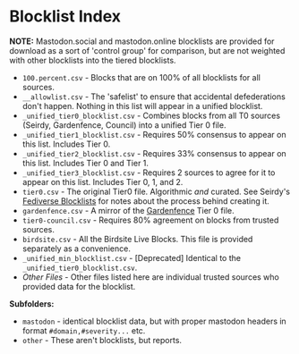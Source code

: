 # Blocklist Index

**NOTE:** Mastodon.social and mastodon.online blocklists are provided for download as a sort of 'control group' for comparison, but are not weighted with other blocklists into the tiered blocklists.

* `100.percent.csv` - Blocks that are on 100% of all blocklists for all sources.
* `__allowlist.csv` - The 'safelist' to ensure that accidental defederations don't happen. Nothing in this list will appear in a unified blocklist.
* `_unified_tier0_blocklist.csv` - Combines blocks from all T0 sources (Seirdy, Gardenfence, Council) into a unified Tier 0 file.
* `_unified_tier1_blocklist.csv` - Requires 50% consensus to appear on this list. Includes Tier 0.
* `_unified_tier2_blocklist.csv` - Requires 33% consensus to appear on this list. Includes Tier 0 and Tier 1.
* `_unified_tier3_blocklist.csv` - Requires 2 sources to agree for it to appear on this list. Includes Tier 0, 1, and 2.
* `tier0.csv` - The original Tier0 file. Algorithmic *and* curated. See Seirdy's [Fediverse Blocklists](https://seirdy.one/posts/2023/05/02/fediverse-blocklists/) for notes about the process behind creating it.
* `gardenfence.csv` - A mirror of the [Gardenfence](https://gardenfence.github.io/) Tier 0 file.
* `tier0-council.csv` - Requires 80% agreement on blocks from trusted sources.
* `birdsite.csv` - All the Birdsite Live Blocks. This file is provided separately as a convenience.
* `_unified_min_blocklist.csv` - [Deprecated] Identical to the `_unified_tier0_blocklist.csv`.
* *Other Files* - Other files listed here are individual trusted sources who provided data for the blocklist.

**Subfolders:**

* `mastodon` - identical blocklist data, but with proper mastodon headers in format `#domain,#severity...` etc.
* `other` - These aren't blocklists, but reports.
